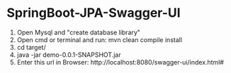 # SpringBoot-JPA-Swagger-UI

1. Open Mysql and "create database library" 
2. Open cmd or terminal and run: mvn clean compile install
3. cd target/
4. java -jar demo-0.0.1-SNAPSHOT.jar
5. Enter this url in Browser: http://localhost:8080/swagger-ui/index.html# 
